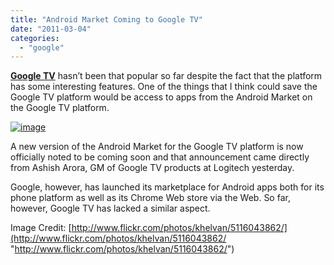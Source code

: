 ```yaml
---
title: "Android Market Coming to Google TV"
date: "2011-03-04"
categories: 
  - "google"
---
```


**[Google TV](http://www.cosmogeek.info/2010/10/two-possible-ways-to-get-google-tv.html)** hasn’t been that popular so far despite the fact that the platform has some interesting features. One of the things that I think could save the Google TV platform would be access to apps from the Android Market on the Google TV platform.

[![image](http://lh5.ggpht.com/_40bmzDo_mBs/TXCYZwdZDSI/AAAAAAAAB2Q/ZoB0bXjoVBg/image_thumb%5B1%5D.png?imgmax=800 "image")](http://lh6.ggpht.com/_40bmzDo_mBs/TXCYYbtM9jI/AAAAAAAAB2M/kegOsBv_kvk/s1600-h/image%5B3%5D.png)

A new version of the Android Market for the Google TV platform is now officially noted to be coming soon and that announcement came directly from Ashish Arora, GM of Google TV products at Logitech yesterday.

Google, however, has launched its marketplace for Android apps both for its phone platform as well as its Chrome Web store via the Web. So far, however, Google TV has lacked a similar aspect.

Image Credit: [http://www.flickr.com/photos/khelvan/5116043862/](http://www.flickr.com/photos/khelvan/5116043862/ "http://www.flickr.com/photos/khelvan/5116043862/")
